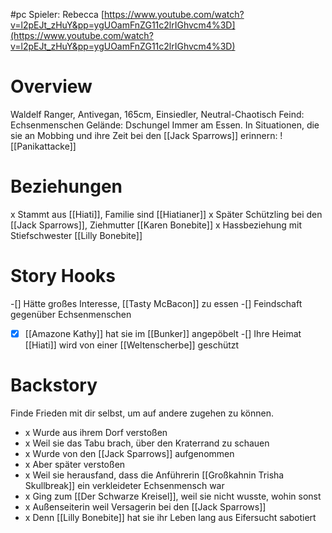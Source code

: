 #pc
Spieler: Rebecca
[https://www.youtube.com/watch?v=l2pEJt_zHuY&pp=ygUOamFnZG11c2lrIGhvcm4%3D](https://www.youtube.com/watch?v=l2pEJt_zHuY&pp=ygUOamFnZG11c2lrIGhvcm4%3D)

# Overview
Waldelf Ranger, Antivegan, 165cm, Einsiedler, Neutral-Chaotisch
Feind: Echsenmenschen Gelände: Dschungel
Immer am Essen.
In Situationen, die sie an Mobbing und ihre Zeit bei den [[Jack Sparrows]] erinnern:
![[Panikattacke]]
# Beziehungen
x Stammt aus [[Hiati]], Familie sind [[Hiatianer]]
x Später Schützling bei den [[Jack Sparrows]], Ziehmutter [[Karen Bonebite]]
x Hassbeziehung mit Stiefschwester [[Lilly Bonebite]]
# Story Hooks
-[] Hätte großes Interesse, [[Tasty McBacon]] zu essen
-[] Feindschaft gegenüber Echsenmenschen
-[x] [[Amazone Kathy]] hat sie im [[Bunker]] angepöbelt
-[] Ihre Heimat [[Hiati]] wird von einer [[Weltenscherbe]] geschützt
# Backstory
Finde Frieden mit dir selbst, um auf andere zugehen zu können.
- x Wurde aus ihrem Dorf verstoßen
- x Weil sie das Tabu brach, über den Kraterrand zu schauen
- x Wurde von den [[Jack Sparrows]] aufgenommen
- x Aber später verstoßen
- x Weil sie herausfand, dass die Anführerin [[Großkahnin Trisha Skullbreak]] ein verkleideter Echsenmensch war
- x Ging zum [[Der Schwarze Kreisel]], weil sie nicht wusste, wohin sonst
- x Außenseiterin weil Versagerin bei den [[Jack Sparrows]]
- x Denn [[Lilly Bonebite]] hat sie ihr Leben lang aus Eifersucht sabotiert